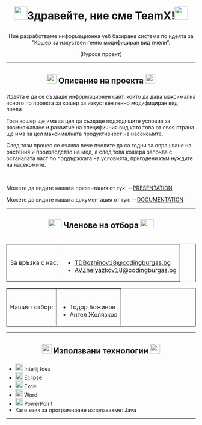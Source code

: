 # <p align=center><img src="https://e7.pngegg.com/pngimages/666/289/png-clipart-light-mathematics-international-mathematical-union-transparency-and-translucency-math-blue-logo-thumbnail.png" width="35" height="35" />Здравейте, ние сме TeamX!<img src="https://e7.pngegg.com/pngimages/666/289/png-clipart-light-mathematics-international-mathematical-union-transparency-and-translucency-math-blue-logo-thumbnail.png" width="35" height="35" /></p>




<p align=center>Ние разработваме информационна уеб базирана система по идеята за “Кошер за изкуствен генно модифициран вид пчели“.</p>
<p align=center>(Курсов проект)</п>




---



## <p align=center><img src="https://i.dlpng.com/static/png/6800398_preview.png" width="25" height="25" /> Описание на проекта <img src="https://i.dlpng.com/static/png/6800398_preview.png" width="25" height="25" /></p>



Идеята е да се създаде информационен сайт, който да дава максимална ясното по проекта за кошер за изкуствен генно модифициран вид пчели.

Този кошер ще има за цел да създаде подходящите условия за размножаване и развитие на специфичния вид като това от своя страна ще има за цел максималната продуктивност на насекомите.

След този процес се очаква вече пчелите да са годни за опрашване на растения и производство на мед, а след това кошера започва с останалата част по поддържката на условията, пригодени към нуждите на насекомите.



<br>



Можете да видите нашата презентация от тук:
--[PRESENTATION](https://codingburgas-my.sharepoint.com/:p:/g/personal/rvvelichkova18_codingburgas_bg/EcxcLbWhpI1JrDmazq2zZ0EBQJ-2dhrMcd2XEBnpGj56ow?e=rGA0wm)



Можете да видите нашата документация от тук:
--[DOCUMENTATION](https://codingburgas-my.sharepoint.com/:p:/g/personal/rvvelichkova18_codingburgas_bg/EcxcLbWhpI1JrDmazq2zZ0EBQJ-2dhrMcd2XEBnpGj56ow?e=rGA0wm)



---



## <p align=center><img src = "https://www.pinclipart.com/picdir/middle/14-148399_employee-self-serve-portal-transparent-team-icon-png.png" width="35" height="23" /> Членове на отбора <img src = "https://www.pinclipart.com/picdir/middle/14-148399_employee-self-serve-portal-transparent-team-icon-png.png" width="35" height="23" /></p>
<table border align="right">
<tr>
<td>
За връзка с нас:
</td>
<td>
<br>

- TDBozhinov18@codingburgas.bg
- AVZhelyazkov18@codingburgas.bg
</td>
</tr>
</table>

<table border align="">
<tr>
<td>
Нашият отбор:
</td>

<td>
<br>

- Тодор Божинов
- Ангел Желязков
</td>
</tr>



</table>



---



## <p align=center><img src="https://www.pinclipart.com/picdir/middle/327-3277775_service-catalog-academic-technologies-transparent-background-e-waste.png" width="25" height="25" /> Използвани технологии <img src="https://www.pinclipart.com/picdir/middle/327-3277775_service-catalog-academic-technologies-transparent-background-e-waste.png" width="26" height="26" /></p>


- <img src="[https://brandslogos.com/wp-content/uploads/images/eclipse-logo-vector.svg?width=541&height=541](https://upload.wikimedia.org/wikipedia/commons/thumb/9/9c/IntelliJ_IDEA_Icon.svg/1024px-IntelliJ_IDEA_Icon.svg.png)" width="20"> Intellij Idea
- <img src="https://brandslogos.com/wp-content/uploads/images/eclipse-logo-vector.svg?width=541&height=541" width="20"> Eclipse
- <img src="https://media.discordapp.net/attachments/815253581149896790/818134368848969728/1043px-Microsoft_Excel_2013_logo.svg_.png?width=551&height=541" width="20"> Excel
- <img src="https://www.wizcase.com/wp-content/uploads/2020/01/Microsoft-Word-Logo.png" width="20"> Word
- <img src="https://media.discordapp.net/attachments/815253581149896790/818136011359518780/kisspng-microsoft-powerpoint-computer-software-microsoft-o-5b3b3927c75c49.3318087715306079118166-rem.png" width="20"> PowerPoint
- Като език за програмиране използвахме: Java
***
